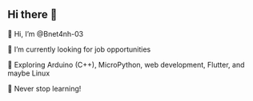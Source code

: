 ## Hi there 👋

👋 Hi, I’m @Bnet4nh-03

👀 I’m currently looking for job opportunities

🔭 Exploring Arduino (C++), MicroPython, web development, Flutter, and maybe Linux

🌱 Never stop learning!

<!--
**Bnet4nh-03/Bnet4nh-03** is a ✨ _special_ ✨ repository because its `README.md` (this file) appears on your GitHub profile.

Here are some ideas to get you started:

- 🔭 I’m currently working on ...
- 🌱 I’m currently learning ...
- 👯 I’m looking to collaborate on ...
- 🤔 I’m looking for help with ...
- 💬 Ask me about ...
- 📫 How to reach me: ...
- 😄 Pronouns: ...
- ⚡ Fun fact: ...
-->
